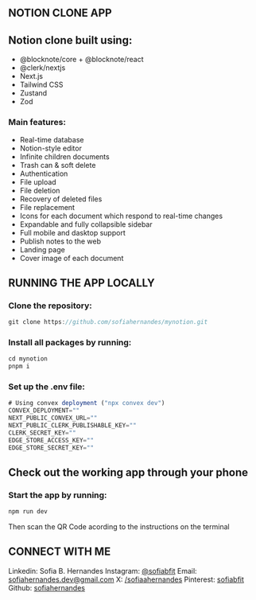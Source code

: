 ## NOTION CLONE APP
## Notion clone built using:
- @blocknote/core + @blocknote/react
- @clerk/nextjs
- Next.js
- Tailwind CSS
- Zustand
- Zod

### Main features:
- Real-time database
- Notion-style editor
- Infinite children documents
- Trash can & soft delete
- Authentication
- File upload
- File deletion
- Recovery of deleted files
- File replacement
- Icons for each document which respond to real-time changes
- Expandable and fully collapsible sidebar
- Full mobile and dasktop support
- Publish notes to the web
- Landing page
- Cover image of each document

## RUNNING THE APP LOCALLY
### Clone the repository:
```jsx
git clone https://github.com/sofiahernandes/mynotion.git
```

### Install all packages by running:
```jsx
cd mynotion
pnpm i
```

### Set up the .env file:
```jsx
# Using convex deployment ("npx convex dev")
CONVEX_DEPLOYMENT=""
NEXT_PUBLIC_CONVEX_URL=""
NEXT_PUBLIC_CLERK_PUBLISHABLE_KEY=""
CLERK_SECRET_KEY=""
EDGE_STORE_ACCESS_KEY=""
EDGE_STORE_SECRET_KEY=""
```

## Check out the working app through your phone
### Start the app by running:
```jsx
npm run dev
```
Then scan the QR Code acording to the instructions on the terminal

## CONNECT WITH ME
Linkedin: Sofia B. Hernandes
Instagram: [@sofiabfit](https://www.instagram.com/sofiabfit/)
Email: [sofiahernandes.dev@gmail.com](mailto:sofiahernandes.dev@gmail.com)
X: [/sofiaahernandes](https://x.com/sofiaahernandes)
Pinterest: [sofiabfit](https://pin.it/5gRW2R2bW)
Github: [sofiahernandes](https://github.com/sofiahernandes)
